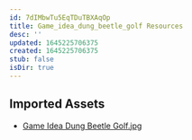 ```yaml
---
id: 7dIMbwTu5EqTDuTBXAqOp
title: Game_idea_dung_beetle_golf Resources
desc: ''
updated: 1645225706375
created: 1645225706375
stub: false
isDir: true
---
```

## Imported Assets
- [Game Idea Dung Beetle Golf.jpg](/assets/game-idea-dung-beetle-golf-TIhHu9bNJe05.jpg)
